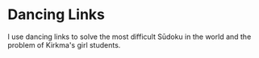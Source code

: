 # Dancing Links
I use dancing links to solve the most difficult Sūdoku in the world and the problem of Kirkma's girl students.
